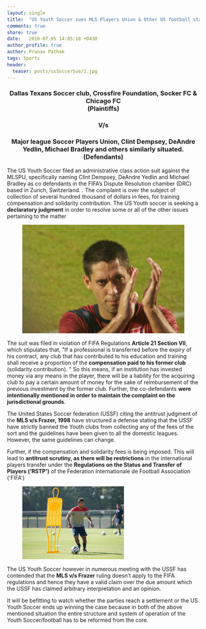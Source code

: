 ```yaml
---
layout: single
title:  "US Youth Soccer sues MLS Players Union & Other US football stars"
comments: true
share: true
date:   2016-07-05 14:05:18 +0430
author_profile: true
author: Pranav Pathak
tags: Sports 
header:
  teaser: posts/usSoccerSue/1.jpg
---
```

### <center>Dallas Texans Soccer club, Crossfire Foundation, Socker FC & Chicago FC <br> (Plaintiffs) </center>

### <center>V/s</center>

### <center>Major league Soccer Players Union, Clint Dempsey, DeAndre Yedlin, Michael Bradley and others similarly situated. <br> (Defendants) </center>

The US Youth Soccer filed an administrative class action suit against the MLSPU, specifically naming Clint Dempsey, DeAndre Yedlin and Michael Bradley as co defendants in the FIFA’s Dispute Resolution chamber (DRC) based in Zurich, Switzerland. . The complaint is over the subject of collection of several hundred thousand of dollars in fees, for training compensation and solidarity contribution. The US Youth soccer is seeking a <b>declaratory judgment</b> in order to resolve some or all of the other issues pertaining to the matter

<figure class="half">
<a href="/images/posts/usSoccerSue/1.jpg"><img src="/images/posts/usSoccerSue/1.jpg"></a>
<figcaption></figcaption>
</figure>



The suit was filed in violation of FIFA Regulations <b>Article 21 Section VII</b>, which stipulates that,  "If a professional is transferred before the expiry of his contract, any club that has contributed to his education and training shall receive a proportion of the <b>compensation paid to his former club</b> (solidarity contribution). " So this means, if an institution has invested money via any means in the player, there will be a liability for the acquiring club to pay a certain amount of money for the sake of reimbursement of the previous investment by the former club. Further, the co-defendants <b>were intentionally mentioned in order to maintain the complaint on the jurisdictional grounds</b>.

The United States Soccer federation (USSF) citing the antitrust judgment of the <b>MLS v/s Frazer, 1998</b> have structured a defense stating that the USSF have strictly banned the Youth clubs from collecting any of the fees of the sort and the guidelines have been given to all the domestic leagues. However, the same guidelines can change. 

Further, if the compensation and solidarity fees is being imposed. This will lead to <b>antitrust scrutiny, as there will be restrictions</b> in the international players transfer under the <b>Regulations on the Status and Transfer of Players ('RSTP')</b> of the Federation Internationale de Football Association ('FIFA')

<figure class="half">
<a href="/images/posts/usSoccerSue/2.jpg"><img src="/images/posts/usSoccerSue/2.jpg"></a>
<figcaption></figcaption>
</figure>

The US Youth Soccer however in numerous meeting with the USSF has contended that the <b>MLS v/s Frazer</b> ruling doesn’t apply to the FIFA regulations and hence they have a valid claim over the due amount which the USSF has claimed arbitrary interpretation and an opinion.

It will be befitting to watch whether the parties reach a settlement or the US Youth Soccer ends up winning the case because in both of the above mentioned situation the entire structure and system of operation of the Youth Soccer/football has to be reformed from the core.
